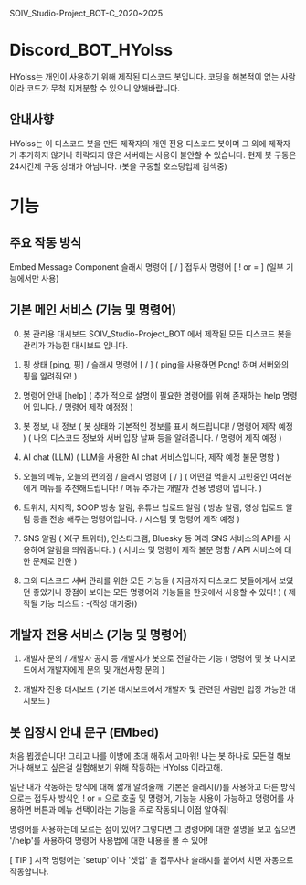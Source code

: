 SOIV_Studio-Project_BOT-C_2020~2025
# Discord_BOT_HYolss
HYolss는 개인이 사용하기 위해 제작된 디스코드 봇입니다.
코딩을 해본적이 없는 사람이라 코드가 무척 지저분할 수 있으니 양해바랍니다.

## 안내사향
HYolss는 이 디스코드 봇을 만든 제작자의 개인 전용 디스코드 봇이며
그 외에 제작자가 추가하지 않거나 허락되지 않은 서버에는 사용이 불안할 수 있습니다.
현제 봇 구동은 24시간제 구동 상태가 아님니다. (봇을 구동할 호스팅업체 검색중)

# 기능
## 주요 작동 방식
Embed
Message Component
슬래시 명령어 [ / ]
접두사 명령어 [ ! or = ] (일부 기능에서만 사용)

## 기본 메인 서비스 (기능 및 명령어)
0. 봇 관리용 대시보드
SOIV_Studio-Project_BOT 에서 제작된 모든 디스코드 봇을 관리가 가능한 대시보드 입니다.

1. 핑 상태 [ping, 핑] / 슬래시 명령어 [ / ]
( ping을 사용하면 Pong! 하며 서버와의 핑을 알려줘요! )

2. 명령어 안내 [help]
( 추가 적으로 설명이 필요한 명령어를 위해 존재하는 help 명령어 입니다. / 명령어 제작 예정정 )

3. 봇 정보, 내 정보
( 봇 상태와 기본적인 정보를 표시 해드립니다! / 명령어 제작 예정 )
( 나의 디스코드 정보와 서버 입장 날짜 등을 알려줍니다. / 명령어 제작 예정 )

4. AI chat (LLM)
( LLM을 사용한 AI chat 서비스입니다, 제작 예정 불문 명함 )

5. 오늘의 메뉴, 오늘의 편의점 / 슬래시 명령어 [ / ]
( 어떤걸 먹을지 고민중인 여러분에게 메뉴를 추천해드립니다! / 메뉴 추가는 개발자 전용 명령어 입니다. )

6. 트위치, 치지직, SOOP 방송 알림, 유튜브 업로드 알림
( 방송 알림, 영상 업로드 알림 등을 전송 해주는 명령어입니다. / 시스템 및 명령어 제작 예정 )

7. SNS 알림
( X(구 트위터), 인스타그램, Bluesky 등 여러 SNS 서비스의 API를 사용하여 알림을 띄워줌니다. )
( 서비스 및 명령어 제작 불분 명함 / API 서비스에 대한 문제로 인한 )

8. 그외 디스코드 서버 관리를 위한 모든 기능들
( 지금까지 디스코드 봇들에게서 보였던 좋았거나 장점이 보이는 모든 명령어와 기능들을 한곳에서 사용할 수 있다! )
( 제작될 기능 리스트 : -(작성 대기중))

## 개발자 전용 서비스 (기능 및 명령어)
1. 개발자 문의 / 개발자 공지 등 개발자가 봇으로 전달하는 기능
( 명령어 및 봇 대시보드에서 개발자에게 문의 및 개선사항 문의 )

2. 개발자 전용 대시보드
( 기본 대시보드에서 개발자 및 관련된 사람만 입장 가능한 대시보드 )

## 봇 입장시 안내 문구 (EMbed)
처음 뵙겠습니다! 그리고 나를 이방에 초대 해줘서 고마워!
나는 봇 하나로 모든걸 해보거나 해보고 싶은걸 실험해보기 위해 작동하는 HYolss 이라고해.

일단 내가 작동하는 방식에 대해 짧개 알려줄깨!
기본은 슬레시(/)를 사용하고 다른 방식으로는
접두사 방식인 ! or = 으로 호출 및 명령어, 기능능 사용이 가능하고
명령어를 사용하면 버튼과 메뉴 선택이라는 기능을 주로 작동되니 이점 알아줘!

명령어를 사용하는데 모르는 점이 있어?
그렇다면 그 명령어에 대한 설명을 보고 싶으면
'/help'를 사용하여 명령어 사용법에 대한 내용을 볼 수 있어!

[ TIP ] 시작 명령어는 'setup' 이나 '셋업' 을 접두사나 슬래시를 붙어서 치면 자동으로 작동합니다.
